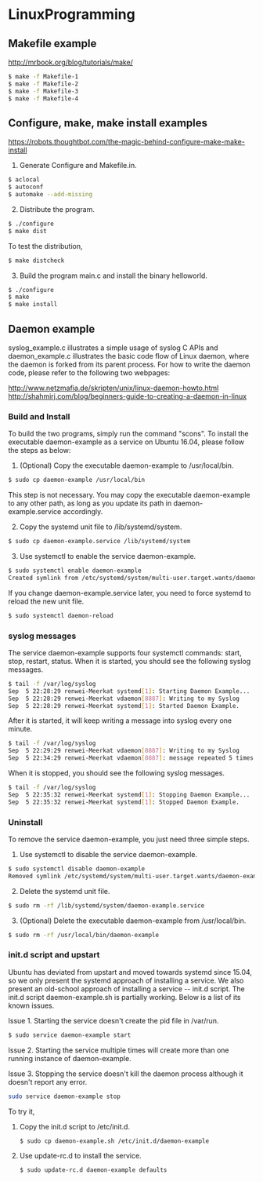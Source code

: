 # LinuxProgramming

## Makefile example

http://mrbook.org/blog/tutorials/make/

```bash
$ make -f Makefile-1
$ make -f Makefile-2
$ make -f Makefile-3
$ make -f Makefile-4
```

## Configure, make, make install examples

https://robots.thoughtbot.com/the-magic-behind-configure-make-make-install

1. Generate Configure and Makefile.in.

  ```bash
  $ aclocal
  $ autoconf
  $ automake --add-missing
  ```

2. Distribute the program.

  ```bash
  $ ./configure
  $ make dist
  ``` 

  To test the distribution,

  ```bash
  $ make distcheck
  ```

3. Build the program main.c and install the binary helloworld.

  ```bash
  $ ./configure
  $ make
  $ make install
  ```

## Daemon example

syslog_example.c illustrates a simple usage of syslog C APIs and daemon_example.c illustrates the basic code flow of Linux daemon, where the daemon is forked from its parent process. For how to write the daemon code, please refer to the following two webpages:

http://www.netzmafia.de/skripten/unix/linux-daemon-howto.html
http://shahmirj.com/blog/beginners-guide-to-creating-a-daemon-in-linux

### Build and Install

To build the two programs, simply run the command "scons". To install the executable daemon-example as a service on Ubuntu 16.04, please follow the steps as below:

1. (Optional) Copy the executable daemon-example to /usr/local/bin. 

  ```bash
  $ sudo cp daemon-example /usr/local/bin
  ```

  This step is not necessary. You may copy the executable daemon-example to any other path, as long as you update its path in daemon-example.service accordingly.

2. Copy the systemd unit file to /lib/systemd/system.

  ```bash
  $ sudo cp daemon-example.service /lib/systemd/system
  ```

3. Use systemctl to enable the service daemon-example.
  
  ```bash
  $ sudo systemctl enable daemon-example
  Created symlink from /etc/systemd/system/multi-user.target.wants/daemon-example.service to /lib/systemd/system/daemon-example.service.
  ```

  If you change daemon-example.service later, you need to force systemd to reload the new unit file.

  ```bash
  $ sudo systemctl daemon-reload
  ```

### syslog messages

The service daemon-example supports four systemctl commands: start, stop, restart, status. When it is started, you should see the following syslog messages.

```bash
$ tail -f /var/log/syslog
Sep  5 22:28:29 renwei-Meerkat systemd[1]: Starting Daemon Example...
Sep  5 22:28:29 renwei-Meerkat vdaemon[8887]: Writing to my Syslog
Sep  5 22:28:29 renwei-Meerkat systemd[1]: Started Daemon Example.
```

After it is started, it will keep writing a message into syslog every one minute. 

```bash
$ tail -f /var/log/syslog
Sep  5 22:29:29 renwei-Meerkat vdaemon[8887]: Writing to my Syslog
Sep  5 22:34:29 renwei-Meerkat vdaemon[8887]: message repeated 5 times: [ Writing to my Syslog]
```

When it is stopped, you should see the following syslog messages.

```bash
$ tail -f /var/log/syslog
Sep  5 22:35:32 renwei-Meerkat systemd[1]: Stopping Daemon Example...
Sep  5 22:35:32 renwei-Meerkat systemd[1]: Stopped Daemon Example.
```

### Uninstall

To remove the service daemon-example, you just need three simple steps.

1. Use systemctl to disable the service daemon-example.

  ```bash
  $ sudo systemctl disable daemon-example
  Removed symlink /etc/systemd/system/multi-user.target.wants/daemon-example.service.
  ```

2. Delete the systemd unit file.

  ```bash
  $ sudo rm -rf /lib/systemd/system/daemon-example.service
  ```

3. (Optional) Delete the executable daemon-example from /usr/local/bin.

  ```bash
  $ sudo rm -rf /usr/local/bin/daemon-example
  ```

### init.d script and upstart

Ubuntu has deviated from upstart and moved towards systemd since 15.04, so we only present the systemd approach of installing a service. We also present an old-school approach of installing a service -- init.d script. The init.d script daemon-example.sh is partially working. Below is a list of its known issues.

Issue 1. Starting the service doesn't create the pid file in /var/run.

  ```bash
  $ sudo service daemon-example start
  ```

Issue 2. Starting the service multiple times will create more than one running instance of daemon-example.

Issue 3. Stopping the service doesn't kill the daemon process although it doesn't report any error.

  ```bash
  sudo service daemon-example stop 
  ```

To try it,

1. Copy the init.d script to /etc/init.d.

   ```bash
   $ sudo cp daemon-example.sh /etc/init.d/daemon-example
   ```

2. Use update-rc.d to install the service.

   ```bash
   $ sudo update-rc.d daemon-example defaults
   ```
